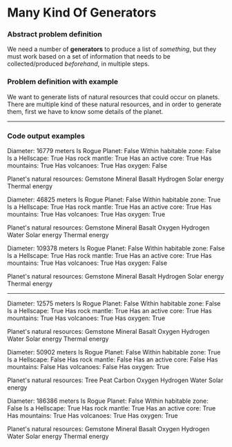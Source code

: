 # Many Kind Of Generators

### Abstract problem definition
We need a number of **generators** to produce a list of _something_, but they must work based on a set of information that needs to be collected/produced _beforehand_, in multiple steps.

### Problem definition with example
We want to generate lists of natural resources that could occur on planets. There are multiple kind of these natural resources, and in order to generate them, first we have to know some details of the planet.

---

### Code output examples
Diameter: 16779 meters
Is Rogue Planet: False
Within habitable zone: False
Is a Hellscape: True
Has rock mantle: True
Has an active core: True
Has mountains: True
Has volcanoes: True
Has oxygen: False

Planet's natural resources: 
	Gemstone
	Mineral
	Basalt
	Hydrogen
	Solar energy
	Thermal energy

Diameter: 46825 meters
Is Rogue Planet: False
Within habitable zone: True
Is a Hellscape: True
Has rock mantle: True
Has an active core: True
Has mountains: True
Has volcanoes: True
Has oxygen: True

Planet's natural resources: 
	Gemstone
	Mineral
	Basalt
	Oxygen
	Hydrogen
	Water
	Solar energy
	Thermal energy

Diameter: 109378 meters
Is Rogue Planet: False
Within habitable zone: False
Is a Hellscape: True
Has rock mantle: True
Has an active core: True
Has mountains: True
Has volcanoes: True
Has oxygen: False

Planet's natural resources: 
	Gemstone
	Mineral
	Basalt
	Hydrogen
	Solar energy
	Thermal energy

---

Diameter: 12575 meters
Is Rogue Planet: False
Within habitable zone: False
Is a Hellscape: True
Has rock mantle: True
Has an active core: True
Has mountains: True
Has volcanoes: True
Has oxygen: True

Planet's natural resources: 
	Gemstone
	Mineral
	Basalt
	Oxygen
	Hydrogen
	Water
	Solar energy
	Thermal energy

Diameter: 50902 meters
Is Rogue Planet: False
Within habitable zone: True
Is a Hellscape: False
Has rock mantle: False
Has an active core: False
Has mountains: False
Has volcanoes: False
Has oxygen: True

Planet's natural resources: 
	Tree
	Peat
	Carbon
	Oxygen
	Hydrogen
	Water
	Solar energy

Diameter: 186386 meters
Is Rogue Planet: False
Within habitable zone: False
Is a Hellscape: True
Has rock mantle: True
Has an active core: True
Has mountains: True
Has volcanoes: True
Has oxygen: True

Planet's natural resources: 
	Gemstone
	Mineral
	Basalt
	Oxygen
	Hydrogen
	Water
	Solar energy
	Thermal energy